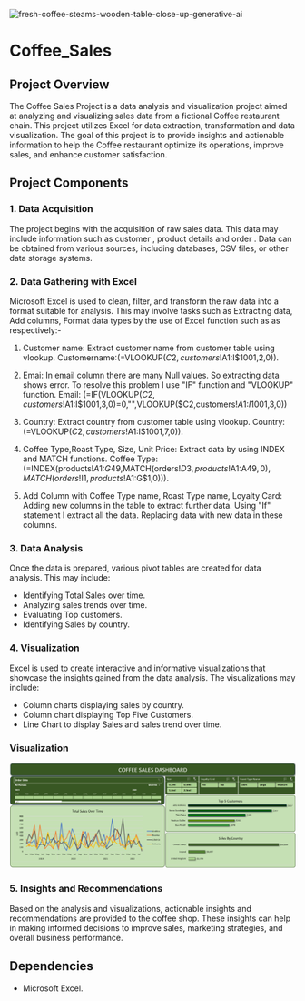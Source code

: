 ![fresh-coffee-steams-wooden-table-close-up-generative-ai](https://github.com/user-attachments/assets/844b1382-d234-41b9-ad0c-c44e05db9bfe)
# Coffee_Sales

## Project Overview

The Coffee Sales Project is a data analysis and visualization project aimed at analyzing and visualizing sales data from a fictional Coffee restaurant chain. This project utilizes Excel for data extraction, transformation and data visualization. The goal of this project is to provide insights and actionable information to help the Coffee restaurant optimize its operations, improve sales, and enhance customer satisfaction.

## Project Components

### 1. Data Acquisition

The project begins with the acquisition of raw sales data. This data may include information such as customer , product details and order . Data can be obtained from various sources, including databases, CSV files, or other data storage systems.

### 2. Data Gathering with Excel

Microsoft Excel is used to clean, filter, and transform the raw data into a format suitable for analysis. This may involve tasks such as Extracting data, Add columns, Format data types by the use of Excel function such as  as respectively:-

  1. Customer name: Extract customer name from customer table using vlookup.
       Customername:(=VLOOKUP($C2,customers!$A$1:$I$1001,2,0)).
     
  2. Emai: In email column there are many Null values. So extracting data shows error. To resolve this problem I use "IF" function and "VLOOKUP" function.
       Email: (=IF(VLOOKUP($C2,customers!$A$1:$I$1001,3,0)=0,"",VLOOKUP($C2,customers!$A$1:$I$1001,3,0))
     
  3. Country: Extract country from customer table using vlookup.
       Country:(=VLOOKUP($C2,customers!$A$1:$I$1001,7,0)).

  4. Coffee Type,Roast Type, Size, Unit Price: Extract data by using INDEX and MATCH functions.
       Coffee Type: (=INDEX(products!$A$1:$G$49,MATCH(orders!$D3,products!$A$1:$A$49,0),MATCH(orders!$I$1,products!$A$1:$G$1,0))).

  5. Add Column with Coffee Type name, Roast Type name, Loyalty Card: Adding new columns in the table to extract further data. Using "If" statement I extract all the data. Replacing data with new data in these         columns.
      
### 3. Data Analysis

Once the data is prepared, various pivot tables are created for data analysis. This may include:

- Identifying Total Sales over time.
- Analyzing sales trends over time.
- Evaluating Top customers.
- Identifying Sales by country.

### 4. Visualization

Excel is used to create interactive and informative visualizations that showcase the insights gained from the data analysis. The visualizations may include:

- Column charts displaying sales by country.
- Column chart displaying Top Five Customers.
- Line Chart to display Sales and sales trend over time.

### Visualization

![Dashboard ](https://github.com/Hardeep6dhiman/Coffee_Sales/blob/main/Coffe_Sales.png)


### 5. Insights and Recommendations

Based on the analysis and visualizations, actionable insights and recommendations are provided to the coffee shop. These insights can help in making informed decisions to improve sales, marketing strategies, and overall business performance.

## Dependencies

- Microsoft Excel.
